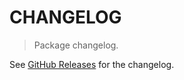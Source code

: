 # CHANGELOG

> Package changelog.

See [GitHub Releases](https://github.com/stdlib-js/number-float32-base-exponent/releases) for the changelog.